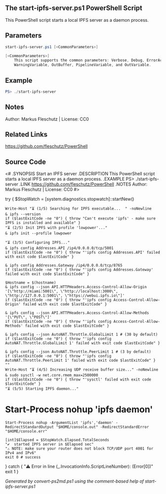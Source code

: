 ## The start-ipfs-server.ps1 PowerShell Script

This PowerShell script starts a local IPFS server as a daemon process.

## Parameters
```powershell
start-ipfs-server.ps1 [<CommonParameters>]

[<CommonParameters>]
    This script supports the common parameters: Verbose, Debug, ErrorAction, ErrorVariable, WarningAction, 
    WarningVariable, OutBuffer, PipelineVariable, and OutVariable.
```

## Example
```powershell
PS> ./start-ipfs-server

```

## Notes
Author: Markus Fleschutz | License: CC0

## Related Links
https://github.com/fleschutz/PowerShell

## Source Code
<#
.SYNOPSIS
	Start an IPFS server 
.DESCRIPTION
	This PowerShell script starts a local IPFS server as a daemon process.
.EXAMPLE
	PS> ./start-ipfs-server
.LINK
	https://github.com/fleschutz/PowerShell
.NOTES
	Author: Markus Fleschutz | License: CC0
#>

try {
	$StopWatch = [system.diagnostics.stopwatch]::startNew()

	Write-Host "⏳ (1/5) Searching for IPFS executable...  " -noNewline
	& ipfs --version
	if ($lastExitCode -ne "0") { throw "Can't execute 'ipfs' - make sure IPFS is installed and available" }
	"⏳ (2/5) Init IPFS with profile 'lowpower'..."
	& ipfs init --profile lowpower

	"⏳ (3/5) Configuring IPFS..."
	& ipfs config Addresses.API /ip4/0.0.0.0/tcp/5001
	if ($lastExitCode -ne "0") { throw "'ipfs config Addresses.API' failed with exit code $lastExitCode" }

	& ipfs config Addresses.Gateway /ip4/0.0.0.0/tcp/8765
	if ($lastExitCode -ne "0") { throw "'ipfs config Addresses.Gateway' failed with exit code $lastExitCode" }

	$Hostname = $(hostname)
	& ipfs config --json API.HTTPHeaders.Access-Control-Allow-Origin '[\"http://miami:5001\", \"http://localhost:3000\", \"http://127.0.0.1:5001\", \"https://webui.ipfs.io\"]'
	if ($lastExitCode -ne "0") { throw "'ipfs config Access-Control-Allow-Origin' failed with exit code $lastExitCode" }

	& ipfs config --json API.HTTPHeaders.Access-Control-Allow-Methods '[\"PUT\", \"POST\"]'
	if ($lastExitCode -ne "0") { throw "'ipfs config Access-Control-Allow-Methods' failed with exit code $lastExitCode" }

	& ipfs config --json AutoNAT.Throttle.GlobalLimit 1 # (30 by default)
	if ($lastExitCode -ne "0") { throw "'ipfs config AutoNAT.Throttle.GlobalLimit 1' failed with exit code $lastExitCode" }

	& ipfs config --json AutoNAT.Throttle.PeerLimit 1 # (3 by default)
	if ($lastExitCode -ne "0") { throw "'ipfs config AutoNAT.Throttle.PeerLimit 1' failed with exit code $lastExitCode" }
	""
	Write-Host "⏳ (4/5) Increasing UDP receive buffer size..." -noNewline
	& sudo sysctl -w net.core.rmem_max=2500000
	if ($lastExitCode -ne "0") { throw "'sysctl' failed with exit code $lastExitCode" }
	"⏳ (5/5) Starting IPFS daemon..."
#	Start-Process nohup 'ipfs daemon'
	Start-Process nohup -ArgumentList 'ipfs','daemon' -RedirectStandardOutput "$HOME/console.out" -RedirectStandardError "$HOME/console.err"

	[int]$Elapsed = $StopWatch.Elapsed.TotalSeconds
	"✔️  started IPFS server in $Elapsed sec"
	"⚠️ NOTE: make sure your router does not block TCP/UDP port 4001 for IPv4 and IPv6"
	exit 0 # success
} catch {
	"⚠️ Error in line $($_.InvocationInfo.ScriptLineNumber): $($Error[0])"
	exit 1
}

*Generated by convert-ps2md.ps1 using the comment-based help of start-ipfs-server.ps1*
